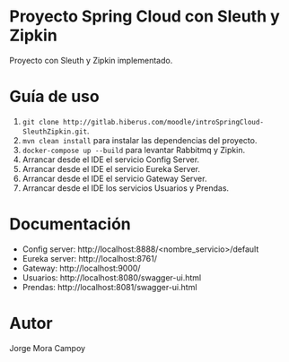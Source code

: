 # Proyecto Spring Cloud con Sleuth y Zipkin
Proyecto con Sleuth y Zipkin implementado.

# Guía de uso
1. ```git clone http://gitlab.hiberus.com/moodle/introSpringCloud-SleuthZipkin.git```.
2. ``mvn clean install`` para instalar las dependencias del proyecto.
3. ``docker-compose up --build`` para levantar Rabbitmq y Zipkin.
4. Arrancar desde el IDE el servicio Config Server.
5. Arrancar desde el IDE el servicio Eureka Server.
6. Arrancar desde el IDE el servicio Gateway Server.
7. Arrancar desde el IDE los servicios Usuarios y Prendas.


# Documentación
- Config server: http://localhost:8888/<nombre_servicio>/default
- Eureka server: http://localhost:8761/
- Gateway: http://localhost:9000/
- Usuarios: http://localhost:8080/swagger-ui.html
- Prendas: http://localhost:8081/swagger-ui.html

# Autor
Jorge Mora Campoy